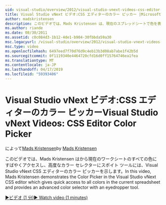 ```yaml
---
uid: visual-studio/overview/2012/visual-studio-vnext-videos-css-editor-color-picker
title: Visual Studio vNext ビデオ:CSS エディターのカラー ピッカー |Microsoft Docs
author: madskristensen
description: このビデオでは、Mads Kristensen は、現在のスプレッドシートで色を表示し、提供する Visual Studio vNext CSS エディターのカラー ピッカーを示します.
ms.author: riande
ms.date: 08/30/2011
ms.assetid: c0c084d3-1b12-4de1-b904-30fbbda59a30
msc.legacyurl: /visual-studio/overview/2012/visual-studio-vnext-videos-css-editor-color-picker
msc.type: video
ms.openlocfilehash: 6497eed7f70d76d9c4eb13b3d08ab7abe1f42b5d
ms.sourcegitcommit: 0f1119340e4464720cfd16d0ff15764746ea1fea
ms.translationtype: MT
ms.contentlocale: ja-JP
ms.lasthandoff: 04/17/2019
ms.locfileid: "59393406"
---
```

# <a name="visual-studio-vnext-videos-css-editor-color-picker"></a><span data-ttu-id="bb063-103">Visual Studio vNext ビデオ:CSS エディターのカラー ピッカー</span><span class="sxs-lookup"><span data-stu-id="bb063-103">Visual Studio vNext Videos: CSS Editor Color Picker</span></span>

<span data-ttu-id="bb063-104">によって[Mads Kristensen](https://github.com/madskristensen)</span><span class="sxs-lookup"><span data-stu-id="bb063-104">by [Mads Kristensen](https://github.com/madskristensen)</span></span>

<span data-ttu-id="bb063-105">このビデオでは、Mads Kristensen はから現在のワークシートのすべての色にすばやくアクセスし、高度なカラー セレクターにスポイト ツールには、Visual Studio vNext CSS エディターのカラー ピッカーを示します。</span><span class="sxs-lookup"><span data-stu-id="bb063-105">In this video, Mads Kristensen demonstrates the Color Picker in the Visual Studio vNext CSS editor which gives quick access to all colors in the current spreadsheet and provides an advanced color selector with an eyedropper tool.</span></span>

[<span data-ttu-id="bb063-106">&#9654;ビデオ (1 分)</span><span class="sxs-lookup"><span data-stu-id="bb063-106">&#9654; Watch video (1 minutes)</span></span>](https://channel9.msdn.com/Blogs/ASP-NET-Site-Videos/visual-studio-vnext-videos-css-editor-color-picker)
